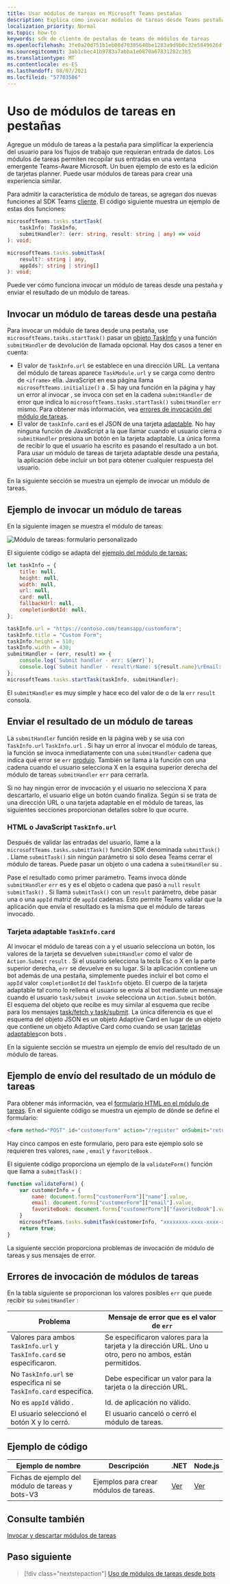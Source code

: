 ```yaml
---
title: Usar módulos de tareas en Microsoft Teams pestañas
description: Explica cómo invocar módulos de tareas desde Teams pestañas mediante el SDK Microsoft Teams cliente.
localization_priority: Normal
ms.topic: how-to
keywords: sdk de cliente de pestañas de teams de módulos de tareas
ms.openlocfilehash: 3fe0a20d751b1eb08d70385648be1283a9d9b0c32e5849626df4abd36ba5bdce
ms.sourcegitcommit: 3ab1cbec41b9783a7abba1e0870a67831282c3b5
ms.translationtype: MT
ms.contentlocale: es-ES
ms.lasthandoff: 08/07/2021
ms.locfileid: "57703586"
---
```

# <a name="use-task-modules-in-tabs"></a>Uso de módulos de tareas en pestañas

Agregue un módulo de tareas a la pestaña para simplificar la experiencia del usuario para los flujos de trabajo que requieran entrada de datos. Los módulos de tareas permiten recopilar sus entradas en una ventana emergente Teams-Aware Microsoft. Un buen ejemplo de esto es la edición de tarjetas planner. Puede usar módulos de tareas para crear una experiencia similar.

Para admitir la característica de módulo de tareas, se agregan dos nuevas funciones al SDK Teams [cliente](/javascript/api/overview/msteams-client). El código siguiente muestra un ejemplo de estas dos funciones:

```typescript
microsoftTeams.tasks.startTask(
    taskInfo: TaskInfo,
    submitHandler?: (err: string, result: string | any) => void
): void;

microsoftTeams.tasks.submitTask(
    result?: string | any,
    appIds?: string | string[]
): void;
```

Puede ver cómo funciona invocar un módulo de tareas desde una pestaña y enviar el resultado de un módulo de tareas.

## <a name="invoke-a-task-module-from-a-tab"></a>Invocar un módulo de tareas desde una pestaña

Para invocar un módulo de tarea desde una pestaña, use `microsoftTeams.tasks.startTask()` pasar un [objeto TaskInfo](~/task-modules-and-cards/task-modules/invoking-task-modules.md#the-taskinfo-object) y una función `submitHandler` de devolución de llamada opcional. Hay dos casos a tener en cuenta:

* El valor de `TaskInfo.url` se establece en una dirección URL. La ventana del módulo de tareas aparece `TaskModule.url` y se carga como dentro de `<iframe>` ella. JavaScript en esa página llama `microsoftTeams.initialize()` a . Si hay una función en la página y hay un error al invocar , se invoca con set en la cadena `submitHandler` de error que indica lo `microsoftTeams.tasks.startTask()` `submitHandler` `err` mismo. Para obtener más información, vea [errores de invocación del módulo de tareas](#task-module-invocation-errors).
* El valor de `taskInfo.card` es el JSON de una tarjeta [adaptable](~/task-modules-and-cards/task-modules/invoking-task-modules.md#adaptive-card-or-adaptive-card-bot-card-attachment). No hay ninguna función de JavaScript a la que llamar cuando el usuario cierra o `submitHandler` presiona un botón en la tarjeta adaptable. La única forma de recibir lo que el usuario ha escrito es pasando el resultado a un bot. Para usar un módulo de tareas de tarjeta adaptable desde una pestaña, la aplicación debe incluir un bot para obtener cualquier respuesta del usuario.

En la siguiente sección se muestra un ejemplo de invocar un módulo de tareas.

## <a name="example-of-invoking-a-task-module"></a>Ejemplo de invocar un módulo de tareas

En la siguiente imagen se muestra el módulo de tareas:

![Módulo de tareas: formulario personalizado](~/assets/images/task-module/task-module-custom-form.png)

El siguiente código se adapta del [ejemplo del módulo de tareas:](~/task-modules-and-cards/task-modules/invoking-task-modules.md#code-sample)

```javascript
let taskInfo = {
    title: null,
    height: null,
    width: null,
    url: null,
    card: null,
    fallbackUrl: null,
    completionBotId: null,
};

taskInfo.url = "https://contoso.com/teamsapp/customform";
taskInfo.title = "Custom Form";
taskInfo.height = 510;
taskInfo.width = 430;
submitHandler = (err, result) => {
    console.log(`Submit handler - err: ${err}`);
    console.log(`Submit handler - result\rName: ${result.name}\rEmail: ${result.email}\rFavorite book: ${result.favoriteBook}`);
};
microsoftTeams.tasks.startTask(taskInfo, submitHandler);
```

El `submitHandler` es muy simple y hace eco del valor de o de la `err` `result` consola.

## <a name="submit-the-result-of-a-task-module"></a>Enviar el resultado de un módulo de tareas

La `submitHandler` función reside en la página web y se usa con `TaskInfo.url` `TaskInfo.url` . Si hay un error al invocar el módulo de tareas, la función se invoca inmediatamente con una `submitHandler` cadena que indica qué error se `err` [produjo](#task-module-invocation-errors). También se llama a la función con una cadena cuando el usuario selecciona X en la esquina superior derecha del módulo de tareas `submitHandler` `err` para cerrarla.

Si no hay ningún error de invocación y el usuario no selecciona X para descartarlo, el usuario elige un botón cuando finaliza. Según si se trata de una dirección URL o una tarjeta adaptable en el módulo de tareas, las siguientes secciones proporcionan detalles sobre lo que ocurre.

### <a name="html-or-javascript-taskinfourl"></a>HTML o JavaScript `TaskInfo.url`

Después de validar las entradas del usuario, llame a la `microsoftTeams.tasks.submitTask()` función SDK denominada `submitTask()` . Llame `submitTask()` sin ningún parámetro si solo desea Teams cerrar el módulo de tareas. Puede pasar un objeto o una cadena a `submitHandler` su .

Pase el resultado como primer parámetro. Teams invoca dónde `submitHandler` `err` es y es el objeto o cadena que pasó a `null` `result` `submitTask()` . Si llama `submitTask()` con un `result` parámetro, debe pasar una o una `appId` matriz de `appId` cadenas. Esto permite Teams validar que la aplicación que envía el resultado es la misma que el módulo de tareas invocado.

### <a name="adaptive-card-taskinfocard"></a>Tarjeta adaptable `TaskInfo.card`

Al invocar el módulo de tareas con a y el usuario selecciona un botón, los valores de la tarjeta se devuelven `submitHandler` como el valor de `Action.Submit` `result` . Si el usuario selecciona la tecla Esc o X en la parte superior derecha, `err` se devuelve en su lugar. Si la aplicación contiene un bot además de una pestaña, simplemente puedes incluir el bot como el `appId` valor `completionBotId` del `TaskInfo` objeto. El cuerpo de la tarjeta adaptable tal como lo rellena el usuario se envía al bot mediante un mensaje cuando el usuario `task/submit invoke` selecciona un `Action.Submit` botón. El esquema del objeto que recibe es muy similar al esquema que recibe para los mensajes [task/fetch y task/submit](~/task-modules-and-cards/task-modules/task-modules-bots.md#payload-of-taskfetch-and-tasksubmit-messages). La única diferencia es que el esquema del objeto JSON es un objeto Adaptive Card en lugar de un objeto que contiene un objeto Adaptive Card como cuando se usan [tarjetas adaptables](~/task-modules-and-cards/task-modules/task-modules-bots.md#payload-of-taskfetch-and-tasksubmit-messages)con bots .

En la siguiente sección se muestra un ejemplo de envío del resultado de un módulo de tareas.

## <a name="example-of-submitting-the-result-of-a-task-module"></a>Ejemplo de envío del resultado de un módulo de tareas

Para obtener más información, vea el [formulario HTML en el módulo de tareas](#example-of-invoking-a-task-module). En el siguiente código se muestra un ejemplo de dónde se define el formulario:

```html
<form method="POST" id="customerForm" action="/register" onSubmit="return validateForm()">
```

Hay cinco campos en este formulario, pero para este ejemplo solo se requieren tres valores, `name` , `email` y `favoriteBook` .

El siguiente código proporciona un ejemplo de la `validateForm()` función que llama a `submitTask()` :

```javascript
function validateForm() {
    var customerInfo = {
        name: document.forms["customerForm"]["name"].value,
        email: document.forms["customerForm"]["email"].value,
        favoriteBook: document.forms["customerForm"]["favoriteBook"].value
    }
    microsoftTeams.tasks.submitTask(customerInfo, "xxxxxxxx-xxxx-xxxx-xxxx-xxxxxxxxxxxx");
    return true;
}
```

La siguiente sección proporciona problemas de invocación de módulo de tareas y sus mensajes de error.

## <a name="task-module-invocation-errors"></a>Errores de invocación de módulos de tareas

En la tabla siguiente se proporcionan los valores posibles `err` que puede recibir su `submitHandler` :

| Problema | Mensaje de error que es el valor de `err` |
| ------- | ------------------------------ |
| Valores para ambos `TaskInfo.url` y `TaskInfo.card` se especificaron. | Se especificaron valores para la tarjeta y la dirección URL. Uno u otro, pero no ambos, están permitidos. |
| No `TaskInfo.url` se especifica ni se `TaskInfo.card` especifica. | Debe especificar un valor para la tarjeta o la dirección URL. |
| No es `appId` válido . | Id. de aplicación no válido. |
| El usuario seleccionó el botón X y lo cerró. | El usuario canceló o cerró el módulo de tareas. |

## <a name="code-sample"></a>Ejemplo de código

|Ejemplo de nombre | Descripción | .NET | Node.js|
|----------------|-----------------|--------------|----------------|
|Fichas de ejemplo del módulo de tareas y bots-V3 | Ejemplos para crear módulos de tareas. |[Ver](https://github.com/OfficeDev/Microsoft-Teams-Samples/tree/main/samples/app-task-module/csharp)|[Ver](https://github.com/OfficeDev/Microsoft-Teams-Samples/tree/main/samples/app-task-module/nodejs)| 

## <a name="see-also"></a>Consulte también

[Invocar y descartar módulos de tareas](~/task-modules-and-cards/task-modules/invoking-task-modules.md)

## <a name="next-step"></a>Paso siguiente

> [!div class="nextstepaction"]
> [Uso de módulos de tareas desde bots](~/task-modules-and-cards/task-modules/task-modules-bots.md)
